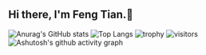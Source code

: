 ## Hi there, I'm Feng Tian.👋

<!--
**TFNTF/TFNTF** is a ✨ _special_ ✨ repository because its `README.md` (this file) appears on your GitHub profile.

Here are some ideas to get you started:

- 🔭 I’m currently working on ...
- 🌱 I’m currently learning ...
- 👯 I’m looking to collaborate on ...
- 🤔 I’m looking for help with ...
- 💬 Ask me about ...
- 📫 How to reach me: ...
- 😄 Pronouns: ...
- ⚡ Fun fact: ...
-->
![Anurag's GitHub stats](https://github-readme-stats.vercel.app/api?username=TFNTF)
![Top Langs](https://github-readme-stats.vercel.app/api/top-langs/?username=TFNTF)
![trophy](https://github-profile-trophy.vercel.app/?username=TFNTF)
![visitors](https://visitor-badge.glitch.me/badge?page_id=TFNTF&left_color=green&right_color=red)
![Ashutosh's github activity graph](https://github-readme-activity-graph.vercel.app/graph?username=TFNTF)
